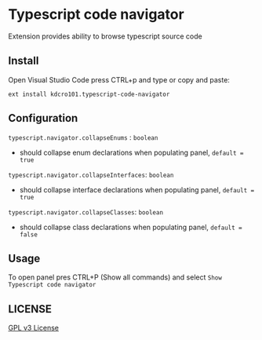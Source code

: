 # Typescript code navigator

Extension provides ability to browse typescript source code 


## Install

Open Visual Studio Code press CTRL+p and type or copy and paste:

`ext install kdcro101.typescript-code-navigator`


## Configuration
`typescript.navigator.collapseEnums` : `boolean`
 - should collapse enum declarations when populating panel, `default = true`

`typescript.navigator.collapseInterfaces`: `boolean`
- should collapse interface declarations when populating panel, `default = true`

`typescript.navigator.collapseClasses`: `boolean`
- should collapse class declarations when populating panel, `default = false`

## Usage

To open panel pres CTRL+P (Show all commands) and select `Show Typescript code navigator`


## LICENSE

[GPL v3 License](https://raw.githubusercontent.com/kdcro101/vscode-typescript-code-navigator/master/LICENSE)
